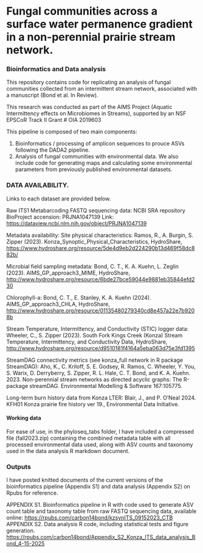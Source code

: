 # Fungal communities across a surface water permanence gradient in a non-perennial prairie stream network.
### Bioinformatics and Data analysis
This repository contains code for replicating an analysis of fungal communities collected from an intermittent stream network, associated with a manuscript (Bond et al. In Review). 

This research was conducted as part of the AIMS Project (Aquatic Intermittency effects on Microbiomes in Streams), supported by an NSF EPSCoR Track II Grant # OIA 2019603

This pipeline is composed of two main components: 
1) Bioinformatics / processing of amplicon sequences to prouce ASVs following the DADA2 pipeline.
2) Analysis of fungal communities with environmental data.
We also include code for generating maps and calculating some environmental parameters from previously published environmental datasets.

### DATA AVAILABILITY.
Links to each dataset are provided below. 

Raw ITS1 Metabarcoding FASTQ sequencing data: 
NCBI SRA repository BioProject accension: PRJNA1047139 
Link: https://dataview.ncbi.nlm.nih.gov/object/PRJNA1047139 

Metadata availability: 
Site physical characteristics: 
Ramos, R., A. Burgin, S. Zipper (2023). Konza_Synoptic_Physical_Characteristics, HydroShare, https://www.hydroshare.org/resource/5de4d9eb2d224290b13d469f58dc882b/

Microbial field sampling metadata: 
Bond, C. T., K. A. Kuehn, L. Zeglin (2023). AIMS_GP_approach3_MIME, HydroShare, http://www.hydroshare.org/resource/6bde27bce59044e9881eb35844efd230  

Chlorophyll-a: 
Bond, C. T., E. Stanley, K. A. Kuehn (2024). AIMS_GP_approach3_CHLA, HydroShare, http://www.hydroshare.org/resource/01135480279340cd8e457a22e7b9208b

Stream Temperature, Intermittency, and Conductivity (STIC) logger data: 
Wheeler, C., S. Zipper (2023). South Fork Kings Creek (Konza) Stream Temperature, Intermittency, and Conductivity Data, HydroShare, http://www.hydroshare.org/resource/d9510181f4164a5eba063d75e3fd1395

StreamDAG connectivity metrics (see konza_full network in R package StreamDAG): 
Aho, K., C. Kriloff, S. E. Godsey, R. Ramos, C. Wheeler, Y. You, S. Warix, D. Derryberry, S. Zipper, R. L. Hale, C. T. Bond, and K. A. Kuehn. 2023. Non-perennial stream networks as directed acyclic graphs: The R-package streamDAG. Environmental Modelling & Software 167:105775.

Long-term burn history data from Konza LTER: 
Blair, J., and P. O’Neal 2024. KFH01 Konza prairie fire history ver 19., Environmental Data Initiative. 


#### Working data
For ease of use, in the phyloseq_tabs folder, I have included a compressed file (fall2023.zip) containing the combined metadata table with all processed environmental data used, along with ASV counts and taxonomy used in the data analysis R markdown document. 


### Outputs
I have posted knitted documents of the current versions of the bioinformatics pipeline (Appendix S1) and data analysis (Appendix S2) on Rpubs for reference.

APPENDIX S1. Bioinformatics pipeline in R with code used to generate ASV count table and taxonomy table from raw FASTQ sequencing data, available online: https://rpubs.com/carbon14bond/kzsynITS_09152023_CTB
APPENDIX S2. Data analysis R code, including statistical tests and figure generation. 
https://rpubs.com/carbon14bond/Appendix_S2_Konza_ITS_data_analysis_Bond_4-15-2025
